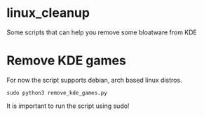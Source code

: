 # linux_cleanup
Some scripts that can help you remove some bloatware from KDE

# Remove KDE games
For now the script supports debian, arch based linux distros.

    sudo python3 remove_kde_games.py
    
It is important to run the script using sudo!
